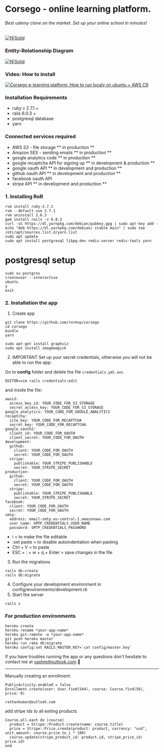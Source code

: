 # Corsego - online learning platform.

###### Best udemy clone on the market. Set up your online school in minutes!

[![N|Solid](https://i.imgur.com/Hvjl2YJ.png)](https://corsego.herokuapp.com)

### Entity-Relationship Diagram

[![N|Solid](https://i.imgur.com/IIWWYxW.png)](https://corsego.herokuapp.com)

### Video: How to install

[![Corsego e-learning platform: How to run localy on ubuntu + AWS C9](http://img.youtube.com/vi/nQd03MgXDXY/0.jpg)](http://www.youtube.com/watch?v=nQd03MgXDXY "Video Title")

### Installation Requirements 
* ruby v 2.7.1 +
* rails 6.0.3 +
* postgresql database
* yarn

### Connected services required
* AWS S3 - file storage ** in production **
* Amazon SES - sending emails ** in production **
* google analytics code ** in production **
* google recaptcha API for signing up ** in development & production **
* google oauth API ** in development and production **
* github oauth API ** in development and production **
* facebook oauth API
* stripe API ** in development and production **

### 1. Installing RoR

```
rvm install ruby-2.7.1
rvm --default use 2.7.1
rvm uninstall 2.6.3
gem install rails -v 6.0.3
curl -sS https://dl.yarnpkg.com/debian/pubkey.gpg | sudo apt-key add -
echo "deb https://dl.yarnpkg.com/debian/ stable main" | sudo tee /etc/apt/sources.list.d/yarn.list
sudo apt update
sudo apt install postgresql libpq-dev redis-server redis-tools yarn
```

# postgresql setup

```
sudo su postgres
createuser --interactive
ubuntu
y 
exit
```

### 2. Installation the app

1. Create app
```
git clone https://github.com/rormvp/corsego
cd corsego
bundle
yarn

sudo apt-get install graphviz
sudo apt install imagemagick
```
2. IMPORTANT Set up your secret credentials, otherwise you will not be able to run the app:

Go to **config** folder and delete the file `credentials.yml.enc`
```
EDITOR=vim rails credentials:edit
```
and inside the file:
```
awss3:
  access_key_id: YOUR_CODE_FOR_S3_STORAGE
  secret_access_key: YOUR_CODE_FOR_S3_STORAGE
google_analytics: YOUR_CODE_FOR_GOOGLE_ANALYTICS
recaptcha:
  site_key: YOUR_CODE_FOR_RECAPTCHA
  secret_key: YOUR_CODE_FOR_RECAPTCHA
google_oauth2:
  client_id: YOUR_CODE_FOR_OAUTH
  client_secret: YOUR_CODE_FOR_OAUTH
development:
  github:
    client: YOUR_CODE_FOR_OAUTH
    secret: YOUR_CODE_FOR_OAUTH
  stripe:
    publishable: YOUR_STRIPE_PUBLISHABLE
    secret: YOUR_STRIPE_SECRET
production:
  github:
    client: YOUR_CODE_FOR_OAUTH
    secret: YOUR_CODE_FOR_OAUTH
  stripe:
    publishable: YOUR_STRIPE_PUBLISHABLE
    secret: YOUR_STRIPE_SECRET
facebook:
  client: YOUR_CODE_FOR_OAUTH
  secret: YOUR_CODE_FOR_OAUTH
smtp:
  address: email-smtp.eu-central-1.amazonaws.com
  user_name: SMTP_CREDENTIALS_USER_NAME
  password: SMTP_CREDENTIALS_PASSWORD
```
* i = to make the file editable
* :set paste = to disable autoindentation when pasting
* Ctrl + V = to paste
* ESC + : + w + q + Enter = save changes in the file

3. Run the migrations 
```
rails db:create
rails db:migrate
```
4. Configure your development environment in config/environments/development.rb
5. Start the server
```
rails s
```

### For production environments
```
heroku create
heroku rename *your-app-name*
heroku git:remote -a *your-app-name*
git push heroku master
heroku run rake db:migrate
heroku config:set RAILS_MASTER_KEY=`cat config/master.key`
```
If you have troubles running the app or any questions don't hesitate to contact me at yashm@outlook.com 🧐 

****

Manually creating an enrollment:
```
PublicActivity.enabled = false
Enrollment.create(user: User.find(544), course: Course.find(56), price: 0)

rathankumar@outlook.com
```

add stripe ids to all exiting products
```
Course.all.each do |course|
  product = Stripe::Product.create(name: course.title)
  price = Stripe::Price.create(product: product, currency: "usd", unit_amount: course.price.to_i * 100)
  course.update(stripe_product_id: product.id, stripe_price_id: price.id)
end
```
